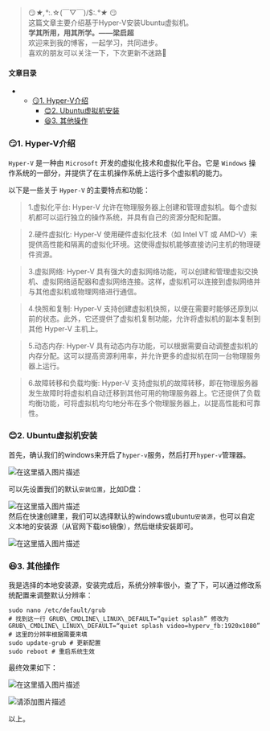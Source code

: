 







> 
> 😏*★,°*:.☆(￣▽￣)/$:*.°★* 😏  
>  这篇文章主要介绍基于Hyper-V安装Ubuntu虚拟机。  
>  **学其所用，用其所学。——梁启超**  
>  欢迎来到我的博客，一起学习，共同进步。  
>  喜欢的朋友可以关注一下，下次更新不迷路🥞
> 
> 
> 




#### 文章目录


* + [:smirk:1. Hyper-V介绍](#smirk1_HyperV_7)
	+ [:blush:2. Ubuntu虚拟机安装](#blush2_Ubuntu_23)
	+ [:satisfied:3. 其他操作](#satisfied3__36)




### 😏1. Hyper-V介绍


`Hyper-V` 是一种由 `Microsoft` 开发的虚拟化技术和虚拟化平台。它是 `Windows` 操作系统的一部分，并提供了在主机操作系统上运行多个虚拟机的能力。


以下是一些关于 `Hyper-V` 的主要特点和功能：



> 
> 1.虚拟化平台: Hyper-V 允许在物理服务器上创建和管理虚拟机。每个虚拟机都可以运行独立的操作系统，并具有自己的资源分配和配置。
> 
> 
> 



> 
> 2.硬件虚拟化: Hyper-V 使用硬件虚拟化技术（如 Intel VT 或 AMD-V）来提供高性能和隔离的虚拟化环境。这使得虚拟机能够直接访问主机的物理硬件资源。
> 
> 
> 



> 
> 3.虚拟网络: Hyper-V 具有强大的虚拟网络功能，可以创建和管理虚拟交换机、虚拟网络适配器和虚拟网络连接。这样，虚拟机可以连接到虚拟网络并与其他虚拟机或物理网络进行通信。
> 
> 
> 



> 
> 4.快照和复制: Hyper-V 支持创建虚拟机快照，以便在需要时能够还原到以前的状态。此外，它还提供了虚拟机复制功能，允许将虚拟机的副本复制到其他 Hyper-V 主机上。
> 
> 
> 



> 
> 5.动态内存: Hyper-V 具有动态内存功能，可以根据需要自动调整虚拟机的内存分配。这可以提高资源利用率，并允许更多的虚拟机在同一台物理服务器上运行。
> 
> 
> 



> 
> 6.故障转移和负载均衡: Hyper-V 支持虚拟机的故障转移，即在物理服务器发生故障时将虚拟机自动迁移到其他可用的物理服务器上。它还提供了负载均衡功能，可将虚拟机均匀地分布在多个物理服务器上，以提高性能和可靠性。
> 
> 
> 


### 😊2. Ubuntu虚拟机安装


首先，确认我们的windows来开启了`hyper-v`服务，然后打开`hyper-v`管理器。


![在这里插入图片描述](https://img-blog.csdnimg.cn/direct/23cc7532389a4e7181ea2e524b345333.png)


可以先设置我们的默认`安装位置`，比如D盘：


![在这里插入图片描述](https://img-blog.csdnimg.cn/direct/7952cdb643b3475c8edf51bb53076946.png)  
 然后在快速创建里，我们可以选择默认的windows或ubuntu`安装源`，也可以自定义本地的安装源（从官网下载iso镜像），然后继续安装即可。


![在这里插入图片描述](https://img-blog.csdnimg.cn/direct/06b110c66da341528130d2cc9acf9285.png)


### 😆3. 其他操作


我是选择的本地安装源，安装完成后，系统分辨率很小，查了下，可以通过修改系统配置来调整默认分辨率：



```
sudo nano /etc/default/grub
# 找到这一行 GRUB\_CMDLINE\_LINUX\_DEFAULT=“quiet splash” 修改为
GRUB\_CMDLINE\_LINUX\_DEFAULT=“quiet splash video=hyperv_fb:1920x1080” # 这里的分辨率根据需要来填
sudo update-grub # 更新配置
sudo reboot # 重启系统生效

```

最终效果如下：


![在这里插入图片描述](https://img-blog.csdnimg.cn/direct/e8d7713d10e84a58ae76f5609a5550eb.png)


![请添加图片描述](https://img-blog.csdnimg.cn/5ea93bb657184b9eb8515cc76047c16a.png)


以上。





